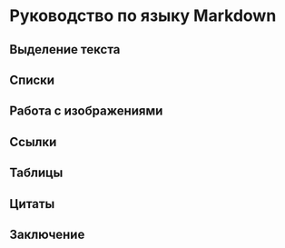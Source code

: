 # Руководство по языку Markdown

## Выделение текста

## Списки

## Работа с изображениями

## Ссылки

## Таблицы

## Цитаты

## Заключение